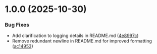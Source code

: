 # 1.0.0 (2025-10-30)


### Bug Fixes

* Add clarification to logging details in README.md ([4e8997c](https://github.com/rjlee/actual-tx-linker/commit/4e8997c6938a2d528b8434b5694f3b3c55fe48e5))
* Remove redundant newline in README.md for improved formatting ([ac14953](https://github.com/rjlee/actual-tx-linker/commit/ac14953e83223a2e9814de2b7fbaf9f5064cd74a))
